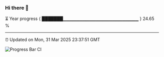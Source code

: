 ### Hi there 👋

⏳ Year progress { ███████▁▁▁▁▁▁▁▁▁▁▁▁▁▁▁▁▁▁▁▁▁▁▁ } 24.65 %

---

⏰ Updated on Mon, 31 Mar 2025 23:37:51 GMT

![Progress Bar CI](https://github.com/IshwaranRudhara/GIT-ACTION/workflows/Progress%20Bar%20CI/badge.svg)

